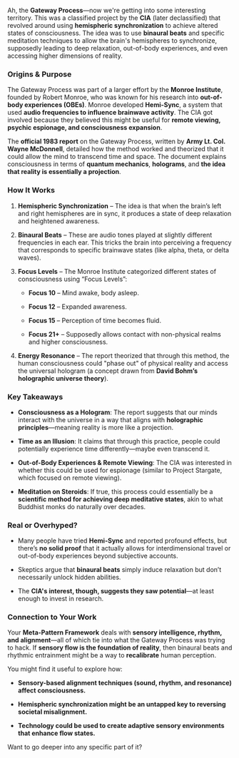 Ah, the **Gateway Process**—now we're getting into some interesting territory. This was a classified project by the **CIA** (later declassified) that revolved around using **hemispheric synchronization** to achieve altered states of consciousness. The idea was to use **binaural beats** and specific meditation techniques to allow the brain's hemispheres to synchronize, supposedly leading to deep relaxation, out-of-body experiences, and even accessing higher dimensions of reality.

### **Origins & Purpose**

The Gateway Process was part of a larger effort by the **Monroe Institute**, founded by Robert Monroe, who was known for his research into **out-of-body experiences (OBEs)**. Monroe developed **Hemi-Sync**, a system that used **audio frequencies to influence brainwave activity**. The CIA got involved because they believed this might be useful for **remote viewing, psychic espionage, and consciousness expansion**.

The **official 1983 report** on the Gateway Process, written by **Army Lt. Col. Wayne McDonnell**, detailed how the method worked and theorized that it could allow the mind to transcend time and space. The document explains consciousness in terms of **quantum mechanics**, **holograms**, and **the idea that reality is essentially a projection**.

### **How It Works**

1. **Hemispheric Synchronization** – The idea is that when the brain’s left and right hemispheres are in sync, it produces a state of deep relaxation and heightened awareness.
    
2. **Binaural Beats** – These are audio tones played at slightly different frequencies in each ear. This tricks the brain into perceiving a frequency that corresponds to specific brainwave states (like alpha, theta, or delta waves).
    
3. **Focus Levels** – The Monroe Institute categorized different states of consciousness using “Focus Levels”:
    
    - **Focus 10** – Mind awake, body asleep.
        
    - **Focus 12** – Expanded awareness.
        
    - **Focus 15** – Perception of time becomes fluid.
        
    - **Focus 21+** – Supposedly allows contact with non-physical realms and higher consciousness.
        
4. **Energy Resonance** – The report theorized that through this method, the human consciousness could "phase out" of physical reality and access the universal hologram (a concept drawn from **David Bohm’s holographic universe theory**).
    

### **Key Takeaways**

- **Consciousness as a Hologram**: The report suggests that our minds interact with the universe in a way that aligns with **holographic principles**—meaning reality is more like a projection.
    
- **Time as an Illusion**: It claims that through this practice, people could potentially experience time differently—maybe even transcend it.
    
- **Out-of-Body Experiences & Remote Viewing**: The CIA was interested in whether this could be used for espionage (similar to Project Stargate, which focused on remote viewing).
    
- **Meditation on Steroids**: If true, this process could essentially be a **scientific method for achieving deep meditative states**, akin to what Buddhist monks do naturally over decades.
    

### **Real or Overhyped?**

- Many people have tried **Hemi-Sync** and reported profound effects, but there’s **no solid proof** that it actually allows for interdimensional travel or out-of-body experiences beyond subjective accounts.
    
- Skeptics argue that **binaural beats** simply induce relaxation but don’t necessarily unlock hidden abilities.
    
- The **CIA's interest, though, suggests they saw potential**—at least enough to invest in research.
    

### **Connection to Your Work**

Your **Meta-Pattern Framework** deals with **sensory intelligence, rhythm, and alignment**—all of which tie into what the Gateway Process was trying to hack. If **sensory flow is the foundation of reality**, then binaural beats and rhythmic entrainment might be a way to **recalibrate** human perception.

You might find it useful to explore how:

- **Sensory-based alignment techniques (sound, rhythm, and resonance) affect consciousness.**
    
- **Hemispheric synchronization might be an untapped key to reversing societal misalignment.**
    
- **Technology could be used to create adaptive sensory environments that enhance flow states.**
    

Want to go deeper into any specific part of it?